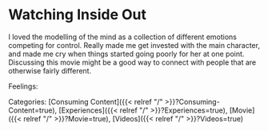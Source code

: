# Watching Inside Out

I loved the modelling of the mind as a collection of different emotions competing for control. Really made me get invested with the main character, and made me cry when things started going poorly for her at one point. Discussing this movie might be a good way to connect with people that are otherwise fairly different. 

Feelings:

Categories: [Consuming Content]({{< relref "/" >}}?Consuming-Content=true),
[Experiences]({{< relref "/" >}}?Experiences=true),
[Movie]({{< relref "/" >}}?Movie=true),
[Videos]({{< relref "/" >}}?Videos=true)
